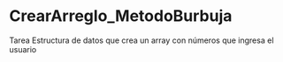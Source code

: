 # CrearArreglo_MetodoBurbuja
Tarea Estructura de datos que crea un array con números que ingresa el usuario
